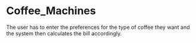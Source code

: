 # Coffee_Machines
The user has to enter the preferences for the type of coffee they want and the system then calculates the bill accordingly.

